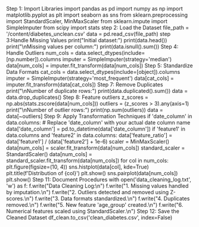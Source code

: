 Step 1: Import Libraries
import pandas as pd
import numpy as np
import matplotlib.pyplot as plt
import seaborn as sns
from sklearn.preprocessing import StandardScaler, MinMaxScaler
from sklearn.impute import SimpleImputer
from scipy import stats
step 2: Load the Dataset
file_path = '/content/diabetes_unclean.csv'
data = pd.read_csv(file_path)
step 3:Handle Missing Values
print("Initial dataset:")
print(data.head())
print("\nMissing values per column:")
print(data.isnull().sum())
Step 4: Handle Outliers
num_cols = data.select_dtypes(include=[np.number]).columns
imputer = SimpleImputer(strategy='median')
data[num_cols] = imputer.fit_transform(data[num_cols])
Step 5: Standardize Data Formats
cat_cols = data.select_dtypes(include=[object]).columns
imputer = SimpleImputer(strategy='most_frequent')
data[cat_cols] = imputer.fit_transform(data[cat_cols])
Step 7: Remove Duplicates
print("\nNumber of duplicate rows:")
print(data.duplicated().sum())
data = data.drop_duplicates()
Step 8: Feature outliers
z_scores = np.abs(stats.zscore(data[num_cols]))
outliers = (z_scores > 3).any(axis=1)
print("\nNumber of outlier rows:")
print(np.sum(outliers))
data = data[~outliers]
Step 9: Apply Transformation Techniques
if 'date_column' in data.columns:  # Replace 'date_column' with your actual date column name
    data['date_column'] = pd.to_datetime(data['date_column'])
    if 'feature1' in data.columns and 'feature2' in data.columns:
    data['feature_ratio'] = data['feature1'] / (data['feature2'] + 1e-6) 
    scaler = MinMaxScaler()
data[num_cols] = scaler.fit_transform(data[num_cols])
standard_scaler = StandardScaler()
data[num_cols] = standard_scaler.fit_transform(data[num_cols])
for col in num_cols:
    plt.figure(figsize=(10, 4))
    sns.histplot(data[col], kde=True)
    plt.title(f'Distribution of {col}')
    plt.show()
sns.pairplot(data[num_cols])
plt.show()
Step 11: Document Procedures
with open('data_cleaning_log.txt', 'w') as f:
    f.write("Data Cleaning Log:\n")
    f.write("1. Missing values handled by imputation.\n")
    f.write("2. Outliers detected and removed using Z-scores.\n")
    f.write("3. Data formats standardized.\n")
    f.write("4. Duplicates removed.\n")
    f.write("5. New feature 'age_group' created.\n")
    f.write("6. Numerical features scaled using StandardScaler.\n")
    Step 12: Save the Cleaned Dataset
    df_clean.to_csv('clean_diabetes.csv', index=False)
    
